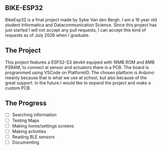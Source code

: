 ## BIKE-ESP32
BikeEsp32 is a final project made by Sybe Van den Bergh.
I am a 16 year old student Informatica and Datacommunication Science.
Since this project has just started I will not accept any pull requests, I can accept this kind of requests as of July 2026 when I graduate.




## The Project
This project features a ESP32-S3 devkit equiped with 16MB ROM and 8MB PSRAM, to connect al sensor and actuators there is a PCB. The board is programmed using VSCode on PlatformIO. The chosen platform is Arduino meanly because that is what we use at school, but also because of the great support.
In the future I would like to expand the project and make a custom PCB.

## The Progress
- [ ] Searching information
- [ ] Testing Maps
- [ ] Making home/settings screens
- [ ] Making activities
- [ ] Reading BLE sensors
- [ ] Documenting

